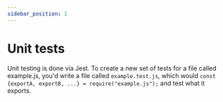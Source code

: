 ```yaml
---
sidebar_position: 1
---
```

# Unit tests

Unit testing is done via Jest. To create a new set of tests for a file called example.js, you'd write a file called `example.test.js`, which would `const {exportA, exportB, ...} = require("example.js");` and test what it exports.


